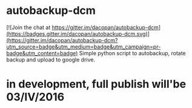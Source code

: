 # autobackup-dcm

[![Join the chat at https://gitter.im/dacopan/autobackup-dcm](https://badges.gitter.im/dacopan/autobackup-dcm.svg)](https://gitter.im/dacopan/autobackup-dcm?utm_source=badge&utm_medium=badge&utm_campaign=pr-badge&utm_content=badge)
Simple python script to autobackup, rotate backup and upload to google drive.

# in development, full publish will'be 03/IV/2016
